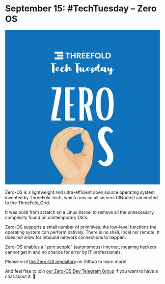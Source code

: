 # September 15: #TechTuesday – Zero OS

![](img/ttzero0s.jpg)

Zero-OS is a lightweight and ultra-efficient open source operating system invented by ThreeFold Tech, which runs on all servers (3Nodes) connected to the ThreeFold_Grid.

It was build from scratch on a Linux Kernel to remove all the unnecessary complexity found on contemporary OS's.

Zero-OS supports a small number of primitives, the low-level functions the operating system can perform natively. There is no shell, local nor remote. It does not allow for inbound network connections to happen.

Zero-OS enables a "zero people" (autonomous) Internet, meaning hackers cannot get in and no chance for error by IT professionals.

Please visit [the Zero-OS repository](https://github.com/Threefoldtech/zos/tree/master/docs) on Github to learn more!

And feel free to join [our Zero-OS Dev Telegram Group](https://t.me/zero_os_tech) if you want to have a chat about it. 🙏